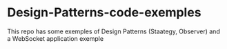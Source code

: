 # Design-Patterns-code-exemples
This repo has some exemples of Design Patterns (Staategy, Observer) and a WebSocket application exemple
